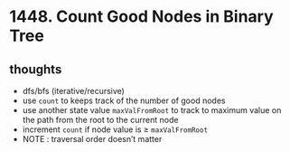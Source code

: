 # 1448. Count Good Nodes in Binary Tree

## thoughts

- dfs/bfs (iterative/recursive)
- use `count` to keeps track of the number of good nodes
- use another state value `maxValFromRoot` to track to maximum value on the path from the root to the current node
- increment `count` if node value is ≥ `maxValFromRoot`
- NOTE : traversal order doesn’t matter